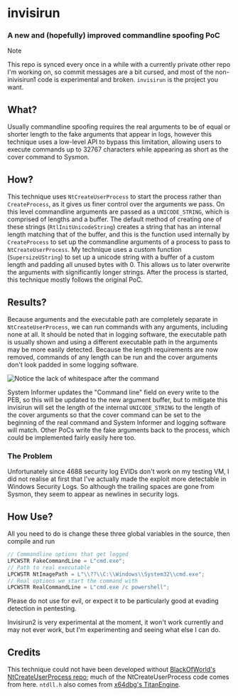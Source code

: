 # invisirun

### A new and (hopefully) improved commandline spoofing PoC

> [!NOTE]
> This repo is synced every once in a while with a currently private other repo I'm working on, so commit messages are a bit cursed, and most of the non-inivisirun1 code is experimental and broken. `invisirun` is the project you want.

## What?
Usually commandline spoofing requires the real arguments to be of equal or shorter length to the fake arguments that appear in logs, however this technique uses a low-level API to bypass this limitation, allowing users to execute commands up to 32767 characters while appearing as short as the cover command to Sysmon.

## How?
This technique uses `NtCreateUserProcess` to start the process rather than `CreateProcess`, as it gives us finer control over the arguments we pass. On this level commandline arguments are passed as a `UNICODE_STRING`, which is comprised of lengths and a buffer. The default method of creating one of these strings (`RtlInitUnicodeString`) creates a string that has an internal length matching that of the buffer, and this is the function used internally by `CreateProcess` to set up the commandline arguments of a process to pass to `NtCreateUserProcess`. My technique uses a custom function (`SupersizeUString`) to set up a unicode string with a buffer of a custom length and padding all unused bytes with 0. This allows us to later overwrite the arguments with significantly longer strings. After the process is started, this technique mostly follows the original PoC.

## Results?
Because arguments and the executable path are completely separate in `NtCreateUserProcess`, we can run commands with any arguments, including none at all. It should be noted that in logging software, the executable path is usually shown and using a different executable path in the arguments may be more easily detected. Because the length requirements are now removed, commands of any length can be run and the cover arguments don't look padded in some logging software.

![Notice the lack of whitespace after the command](https://github.com/user-attachments/assets/d2cb41b3-567d-4f8c-89e6-137b7a5d1ea8)

System Informer updates the "Command line" field on every write to the PEB, so this will be updated to the new argument buffer, but to mitigate this invisirun will set the length of the internal `UNICODE_STRING` to the length of the cover arguments so that the cover command can be set to the beginning of the real command and System Informer and logging software will match.
Other PoCs write the fake arguments back to the process, which could be implemented fairly easily here too.

### The Problem
Unfortunately since 4688 security log EVIDs don't work on my testing VM, I did not realise at first that I've actually made the exploit more detectable in Windows Security Logs. So although the trailing spaces are gone from Sysmon, they seem to appear as newlines in security logs.

## How Use?
All you need to do is change these three global variables in the source, then compile and run
```c
// Commandline options that get logged
LPCWSTR FakeCommandLine = L"cmd.exe";
// Path to real executable
LPCWSTR NtImagePath = L"\\??\\C:\\Windows\\System32\\cmd.exe";
// Real options we start the command with
LPCWSTR RealCommandLine = L"cmd.exe /c powershell";
```
Please do not use for evil, or expect it to be particularly good at evading detection in pentesting.

Invisirun2 is very experimental at the moment, it won't work currently and may not ever work, but I'm experimenting and seeing what else I can do.

## Credits

This technique could not have been developed without [BlackOfWorld's NtCreateUserProcess repo](https://github.com/BlackOfWorld/NtCreateUserProcess); much of the NtCreateUserProcess code comes from here. `ntdll.h` also comes from [x64dbg's TitanEngine](https://github.com/x64dbg/TitanEngine).
